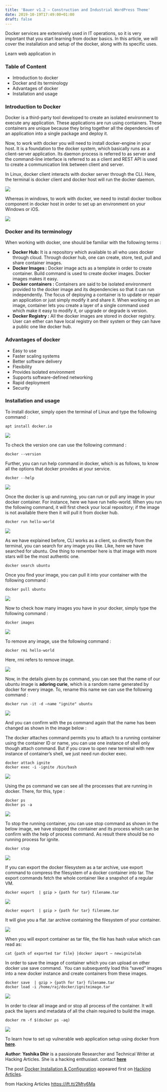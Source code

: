 ```yaml
---
title: 'Bauer v1.2 – Construction and Industrial WordPress Theme'
date: 2019-10-19T17:49:00+01:00
draft: false
---
```


Docker services are extensively used in IT operations, so it is very important that you start learning from docker basics. In this article, we will cover the installation and setup of the docker, along with its specific uses.

Learn web application in

### **Table of Content**

*   Introduction to docker
*   Docker and its terminology
*   Advantages of docker
*   Installation and usage

### **Introduction to Docker**

Docker is a third-party tool developed to create an isolated environment to execute any application. These applications are run using containers. These containers are unique because they bring together all the dependencies of an application into a single package and deploy it. 

Now, to work with docker you will need to install docker-engine in your host. It is a foundation to the docker system, which basically runs as a client-server application. Its daemon process is referred to as server and the command-line interface is referred to as a client and REST API is used to create a communication link between client and server.

In Linux, docker client interacts with docker server through the CLI. Here, the terminal is docker client and docker host will run the docker daemon.

![](https://i1.wp.com/1.bp.blogspot.com/-NmgwWy9QXCs/Xas_mhrG8gI/AAAAAAAAhBQ/dQ_dxYrMctQ5wqmEelR8m7f6gcbGgQZDgCLcBGAsYHQ/s1600/0.png?w=687&ssl=1)

Whereas in windows, to work with docker, we need to install docker toolbox component in docker host in order to set up an environment on your Windows or iOS.

![](https://i0.wp.com/1.bp.blogspot.com/-diNaQA97EwE/Xas_mciCKWI/AAAAAAAAhBI/61yYi3qjuyIyXzA6q5qHwIGNPnDKnt80ACLcBGAsYHQ/s1600/1.1.png?w=687&ssl=1)

### **Docker and its terminology**

When working with docker, one should be familiar with the following terms :

*   **Docker Hub:** It is a repository which available to all who uses docker through cloud. Through docker hub, one can create, store, test, pull and share container images.
*   **Docker Images :** Docker image acts as a template in order to create container. Build command is used to create docker images. Docker images makes it easy.
*   **Docker containers :** Containers are said to be isolated environment provided to the docker image and its dependencies so that it can run independently. The focus of deploying a container is to update or repair an application or just simply modify it and share it. When working on an image, container lets you create a layer of a single command used which make it easy to modify it, or upgrade or degrade is version.
*   **Docker Registry :** All the docker images are stored in docker registry. User can either can have local registry on their system or they can have a public one like docker hub.

### **Advantages of docker**

*   Easy to use
*   Faster scaling systems
*   Better software delivery
*   Flexibility
*   Provides isolated environment
*   Supports software-defined networking
*   Rapid deployment
*   Security

### **Installation and usage**

To install docker, simply open the terminal of Linux and type the following command :

```
apt install docker.io
```

![](https://i2.wp.com/1.bp.blogspot.com/-2moCSgc7k60/Xas_mdjHmqI/AAAAAAAAhBM/H_E04JLty8Qv4MT0smgOidLjKBkZTGDKgCLcBGAsYHQ/s1600/1.png?w=687&ssl=1)

To check the version one can use the following command :

```
docker --version
```

Further, you can run help command in docker, which is as follows, to know all the options that docker provides at your service.

```
docker --help
```

![](https://i1.wp.com/1.bp.blogspot.com/-5D1m9NZkgyY/Xas_pmva3nI/AAAAAAAAhBw/tJb3yQe4NxMmt0NdcF_a4GGfDdvuB_WHACLcBGAsYHQ/s1600/2.png?w=687&ssl=1)

Once the docker is up and running, you can run or pull any image in your docker container. For instance, here we have run hello-world. When you run the following command, it will first check your local repository; if the image is not available there then it will pull it from docker hub.

```
docker run hello-world
```

![](https://i2.wp.com/1.bp.blogspot.com/-fmN6NmbUywQ/Xas_qdJvQTI/AAAAAAAAhB0/EiEOuxeKzmAeMin1IxYiN9aKX98TegzBgCLcBGAsYHQ/s1600/3.png?w=687&ssl=1)

As we have explained before, CLI works as a client, so directly from the terminal, you can search for any image you like. Like, here we have searched for ubuntu. One thing to remember here is that image with more stars will be the most authentic one.

```
docker search ubuntu
```

Once you find your image, you can pull it into your container with the following command :

```
docker pull ubuntu
```

![](https://i0.wp.com/1.bp.blogspot.com/-kqFibjO9ugE/Xas_qZnjahI/AAAAAAAAhB4/WTymfkHGEh8jJGIjq4Df7OuFhh8DIuRQQCLcBGAsYHQ/s1600/4.png?w=687&ssl=1)

Now to check how many images you have in your docker, simply type the following command :

```
docker images
```

![](https://i2.wp.com/1.bp.blogspot.com/-0DrDiZzW4qk/Xas_q_a6pGI/AAAAAAAAhB8/3AKNrSMH1EIyjCGRV2-GQL4kHsWowl_UQCLcBGAsYHQ/s1600/5.png?w=687&ssl=1)

To remove any image, use the following command :

```
docker rmi hello-world
```

Here, rmi refers to remove image.

![](https://i0.wp.com/1.bp.blogspot.com/-deSczaHhwlA/Xas_rM691cI/AAAAAAAAhCE/a7R7akm7Xs0cqTXHsnQyVb-J4m3CtmoUgCLcBGAsYHQ/s1600/6.png?w=687&ssl=1)

Now, in the details given by ps command, you can see that the name of our ubuntu image is **adoring curie**, which is a random name generated by docker for every image. To, rename this name we can use the following command :

```
docker run -it -d –name "ignite" ubuntu
```

**![](https://i0.wp.com/1.bp.blogspot.com/-2wIPEk0-Re4/Xas_rMSG7QI/AAAAAAAAhCA/PBTnhn6m3L058cD2KrnFygHCRSAtIQz3wCLcBGAsYHQ/s1600/8.png?w=687&ssl=1)**

And you can confirm with the ps command again that the name has been changed as shown in the image below :

The docker attaches command permits you to attach to a running container using the container ID or name, you can use one instance of shell only though attach command. But if you crave to open new terminal with new instance of container’s shell, we just need run docker exec.

```
docker attach ignite  
docker exec -i -ignite /bin/bash
```

![](https://i2.wp.com/1.bp.blogspot.com/-wkn9VHa3l8g/Xas_rtuc8aI/AAAAAAAAhCI/bmisJNTRNqAlxOwObZqNUtOg_-yVv7cKgCLcBGAsYHQ/s1600/9.png?w=687&ssl=1)

Using the ps command we can see all the processes that are running in docker. There, for this, type :

```
docker ps  
docker ps -a
```

![](https://i0.wp.com/1.bp.blogspot.com/-c063YvirntU/Xas_nf51SMI/AAAAAAAAhBU/XoCA_lRSti0COKoBKXttNayNJP11VhjMQCLcBGAsYHQ/s1600/10.png?w=687&ssl=1)

To stop the running container, you can use stop command as shown in the below image, we have stopped the container and its process which can be confirm with the help of process command. As result there should be no running process for ignite.

```
docker stop 
```

![](https://i2.wp.com/1.bp.blogspot.com/-mMHEl5UmqcM/Xas_ndI2wkI/AAAAAAAAhBY/5chQJmLUQ4Mv6mzSUex60La3dubu8pfjACLcBGAsYHQ/s1600/11.png?w=687&ssl=1)

If you can export the docker filesystem as a tar archive, use export command to compress the filesystem of a docker container into tar. The export commands fetch the whole container like a snapshot of a regular VM.

```
docker export  | gzip > {path for tar} filename.tar
```

![](https://i0.wp.com/1.bp.blogspot.com/-amLweSPVJ4E/Xas_ntQbXCI/AAAAAAAAhBc/TJWPDwROxwM_BjyIbKaHIemQ7WpAg9VMwCLcBGAsYHQ/s1600/12.png?w=687&ssl=1)

```
docker export  | gzip > {path for tar} filename.tar
```

It will give you a flat .tar archive containing the filesystem of your container.

![](https://i0.wp.com/1.bp.blogspot.com/-B56byuJLPvo/Xas_oVWb8PI/AAAAAAAAhBg/mdlEvJ9QKy8jpIceAX8K1Ra2K2DzAwU8wCLcBGAsYHQ/s1600/13.png?w=687&ssl=1)

When you will export container as tar file, the file has hash value which can read as:

```
cat {path of exported tar file} |docker import – newignitelab
```

In order to save the image of container which you can upload on other docker use save command.  You can subsequently load this “saved” images into a new docker instance and create containers from these images.

```
docker save  | gzip > {path for tar} filename.tar  
docker load -i /home/raj/docker/igniteimage.tar
```

![](https://i0.wp.com/1.bp.blogspot.com/-GdjtqnNZ44Y/Xas_ozRBozI/AAAAAAAAhBk/hahXDF6C6k44hE5OLqUHcOAoi9XeILQUACLcBGAsYHQ/s1600/15.png?w=687&ssl=1)

In order to clear all image and or stop all process of the container. It will pack the layers and metadata of all the chain required to build the image.

```
docker rm -f $(docker ps -aq)
```

![](https://i0.wp.com/1.bp.blogspot.com/-otr4Alc21sY/Xas_pGi1McI/AAAAAAAAhBs/9czDZJIL1hkJ5JI7mSpAxQtezjNDCd38wCLcBGAsYHQ/s1600/17.png?w=687&ssl=1)

To learn how to set up vulnerable web application setup using docker from **[here](https://www.hackingarticles.in/web-application-pentest-lab-setup-using-docker/)**.

**Author**: **Yashika Dhir** is a passionate Researcher and Technical Writer at Hacking Articles. She is a hacking enthusiast. contact **[here](https://www.linkedin.com/in/yashika-dhir-b94722a3?trk=pulse-det-athr_prof-art_hdr)**

The post [Docker Installation & Configuration](https://www.hackingarticles.in/docker-installation-configuration/) appeared first on [Hacking Articles](https://www.hackingarticles.in).

  
  
from Hacking Articles https://ift.tt/2Mty6Ma